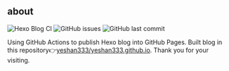 ## about

![Hexo Blog CI](https://github.com/yeshan333/actions-for-hexo-blog/workflows/Hexo%20Blog%20CI/badge.svg) ![GitHub issues](https://img.shields.io/github/issues-raw/yeshan333/actions-for-hexo-blog?color=red) ![GitHub last commit](https://img.shields.io/github/last-commit/yeshan333/actions-for-hexo-blog?color=blue)

Using GitHub Actions to publish Hexo blog into GitHub Pages. Built blog in this repository👉[yeshan333/yeshan333.github.io](https://github.com/yeshan333/yeshan333.github.io). Thank you for your visiting.
